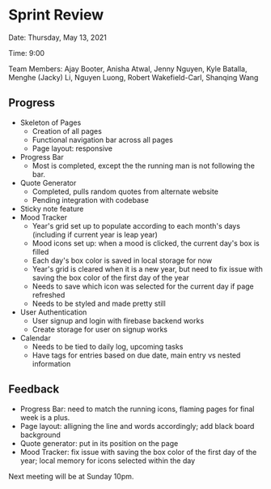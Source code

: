 # Sprint Review
Date: Thursday, May 13, 2021

Time: 9:00

Team Members: Ajay Booter, Anisha Atwal, Jenny Nguyen, Kyle Batalla, Menghe (Jacky) Li, Nguyen Luong, Robert Wakefield-Carl, Shanqing Wang

## Progress
- Skeleton of Pages
    - Creation of all pages 
    - Functional navigation bar across all pages
    - Page layout: responsive
- Progress Bar
    - Most is completed, except the the running man is not following the bar.
- Quote Generator
    - Completed, pulls random quotes from alternate website
    - Pending integration with codebase
- Sticky note feature
- Mood Tracker
    - Year's grid set up to populate according to each month's days (including if current year is leap year)
    - Mood icons set up: when a mood is clicked, the current day's box is filled
    - Each day's box color is saved in local storage for now
    - Year's grid is cleared when it is a new year, but need to fix issue with saving the box color of the first day of the year
    - Needs to save which icon was selected for the current day if page refreshed
    - Needs to be styled and made pretty still
- User Authentication
    - User signup and login with firebase backend works
    - Create storage for user on signup works
- Calendar
    - Needs to be tied to daily log, upcoming tasks
    - Have tags for entries based on due date, main entry vs nested information

## Feedback
- Progress Bar: need to match the running icons, flaming pages for final week is a plus.
- Page layout: alligning the line and words accordingly; add black board background
- Quote generator: put in its position on the page
- Mood Tracker: fix issue with saving the box color of the first day of the year; local memory for icons selected within the day

Next meeting will be at Sunday 10pm.